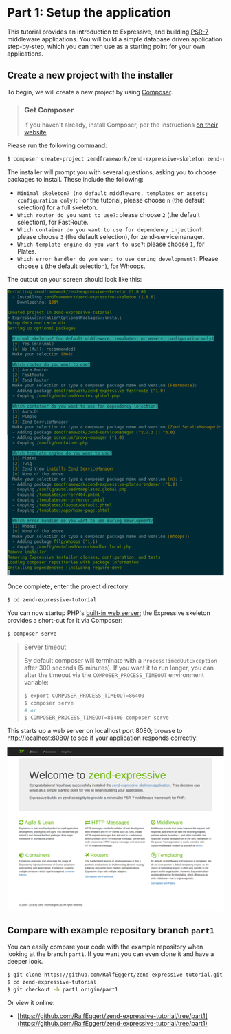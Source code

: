 # Part 1: Setup the application

This tutorial provides an introduction to Expressive, and building
[PSR-7](http://www.php-fig.org/psr/psr-7/) middleware applications. You will
build a simple database driven application step-by-step, which you can then use
as a starting point for your own applications.

## Create a new project with the installer

To begin, we will create a new project by using
[Composer](https://getcomposer.org).

> ### Get Composer
>
> If you haven't already, install Composer, per the instructions
> [on their website](https://getcomposer.org/doc/00-intro.md#installation-linux-unix-osx).

Please run the following command:

```bash
$ composer create-project zendframework/zend-expressive-skeleton zend-expressive-tutorial
```

The installer will prompt you with several questions, asking you
to choose packages to install. These include the following:

- `Minimal skeleton? (no default middleware, templates or assets; configuration
  only)`: For the tutorial, please choose `n` (the default selection) for a full
  skeleton. 
- `Which router do you want to use?`: please choose `2` (the default selection),
  for FastRoute.
- `Which container do you want to use for dependency injection?`: please choose
  `3` (the default selection), for zend-servicemanager.
- `Which template engine do you want to use?`: please choose `1`, for Plates.
- `Which error handler do you want to use during development?`: Please choose
  `1` (the default selection), for Whoops.

The output on your screen should look like this:

![Zend\Expressive installer](images/installer.png)

Once complete, enter the project directory:

```bash
$ cd zend-expressive-tutorial
```

You can now startup PHP's [built-in web server](http://php.net/manual/en/features.commandline.webserver.php);
the Expressive skeleton provides a short-cut for it via Composer:

```bash
$ composer serve
```

> Server timeout
> 
> By default composer will terminate with a `ProcessTimedOutException` after
> 300 seconds (5 minutes). If you want it to run longer, you can alter the timeout
> via the `COMPOSER_PROCESS_TIMEOUT` environment variable:
> 
> ```bash
> $ export COMPOSER_PROCESS_TIMEOUT=86400
> $ composer serve
> # or
> $ COMPOSER_PROCESS_TIMEOUT=86400 composer serve
> ```

This starts up a web server on localhost port 8080; browse to 
[http://localhost:8080/](http://localhost:8080/) to see if your 
application responds correctly!

![Screenshot after installation](images/screen-after-installation.png)

## Compare with example repository branch `part1`

You can easily compare your code with the example repository when looking 
at the branch `part1`. If you want you can even clone it and have a deeper
look.

```bash
$ git clone https://github.com/RalfEggert/zend-expressive-tutorial.git
$ cd zend-expressive-tutorial
$ git checkout -b part1 origin/part1
```

Or view it online:

- [https://github.com/RalfEggert/zend-expressive-tutorial/tree/part1](https://github.com/RalfEggert/zend-expressive-tutorial/tree/part1)

